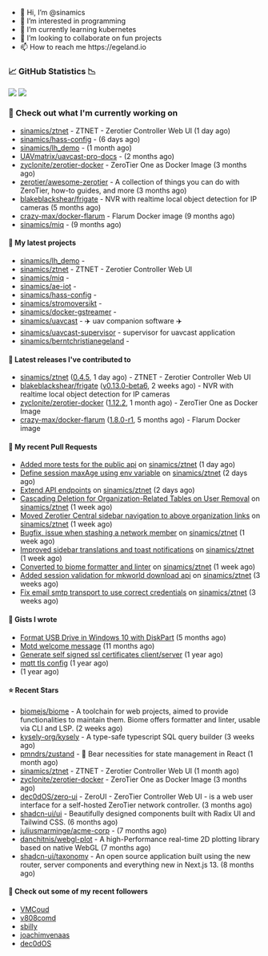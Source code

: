 <p align="center">
  <ul>
    <li>👋 Hi, I’m @sinamics</li>
    <li>👀 I’m interested in programming</li>
    <li>🌱 I’m currently learning kubernetes</li>
    <li>💞️ I’m looking to collaborate on fun projects</li>
    <li>📫 How to reach me https://egeland.io</li>
  </ul>
</p>

### 📈 GitHub Statistics 📉
<img align="center" src="https://githubreadme.egeland.io/?username=sinamics&show_icons=true&theme=ayu-mirage" />
<img align="center" src="https://githubreadme.egeland.io/top-langs/?username=sinamics&theme=ayu-mirage&layout=compact" />

### 👷 Check out what I'm currently working on

- [sinamics/ztnet](https://github.com/sinamics/ztnet) - ZTNET - Zerotier Controller Web UI (1 day ago)
- [sinamics/hass-config](https://github.com/sinamics/hass-config) -  (6 days ago)
- [sinamics/lh_demo](https://github.com/sinamics/lh_demo) -  (1 month ago)
- [UAVmatrix/uavcast-pro-docs](https://github.com/UAVmatrix/uavcast-pro-docs) -  (2 months ago)
- [zyclonite/zerotier-docker](https://github.com/zyclonite/zerotier-docker) - ZeroTier One as Docker Image (3 months ago)
- [zerotier/awesome-zerotier](https://github.com/zerotier/awesome-zerotier) - A collection of things you can do with ZeroTier, how-to guides, and more (3 months ago)
- [blakeblackshear/frigate](https://github.com/blakeblackshear/frigate) - NVR with realtime local object detection for IP cameras (5 months ago)
- [crazy-max/docker-flarum](https://github.com/crazy-max/docker-flarum) - Flarum Docker image (9 months ago)
- [sinamics/miq](https://github.com/sinamics/miq) -  (9 months ago)

#### 🌱 My latest projects

- [sinamics/lh_demo](https://github.com/sinamics/lh_demo) - 
- [sinamics/ztnet](https://github.com/sinamics/ztnet) - ZTNET - Zerotier Controller Web UI
- [sinamics/miq](https://github.com/sinamics/miq) - 
- [sinamics/ae-iot](https://github.com/sinamics/ae-iot) - 
- [sinamics/hass-config](https://github.com/sinamics/hass-config) - 
- [sinamics/stromoversikt](https://github.com/sinamics/stromoversikt) - 
- [sinamics/docker-gstreamer](https://github.com/sinamics/docker-gstreamer) - 
- [sinamics/uavcast](https://github.com/sinamics/uavcast) - ✈️ uav companion software ✈️
- [sinamics/uavcast-supervisor](https://github.com/sinamics/uavcast-supervisor) - supervisor for uavcast application
- [sinamics/berntchristianegeland](https://github.com/sinamics/berntchristianegeland) - 

#### 🔭 Latest releases I've contributed to

- [sinamics/ztnet](https://github.com/sinamics/ztnet) ([0.4.5](https://github.com/sinamics/ztnet/releases/tag/0.4.5), 1 day ago) - ZTNET - Zerotier Controller Web UI
- [blakeblackshear/frigate](https://github.com/blakeblackshear/frigate) ([v0.13.0-beta6](https://github.com/blakeblackshear/frigate/releases/tag/v0.13.0-beta6), 2 weeks ago) - NVR with realtime local object detection for IP cameras
- [zyclonite/zerotier-docker](https://github.com/zyclonite/zerotier-docker) ([1.12.2](https://github.com/zyclonite/zerotier-docker/releases/tag/1.12.2), 1 month ago) - ZeroTier One as Docker Image
- [crazy-max/docker-flarum](https://github.com/crazy-max/docker-flarum) ([1.8.0-r1](https://github.com/crazy-max/docker-flarum/releases/tag/1.8.0-r1), 5 months ago) - Flarum Docker image

#### 🔨 My recent Pull Requests

- [Added more tests for the public api](https://github.com/sinamics/ztnet/pull/232) on [sinamics/ztnet](https://github.com/sinamics/ztnet) (1 day ago)
- [Define session maxAge using env variable](https://github.com/sinamics/ztnet/pull/231) on [sinamics/ztnet](https://github.com/sinamics/ztnet) (2 days ago)
- [Extend API endpoints](https://github.com/sinamics/ztnet/pull/230) on [sinamics/ztnet](https://github.com/sinamics/ztnet) (2 days ago)
- [Cascading Deletion for Organization-Related Tables on User Removal](https://github.com/sinamics/ztnet/pull/228) on [sinamics/ztnet](https://github.com/sinamics/ztnet) (1 week ago)
- [Moved Zerotier Central sidebar navigation to above organization links](https://github.com/sinamics/ztnet/pull/226) on [sinamics/ztnet](https://github.com/sinamics/ztnet) (1 week ago)
- [Bugfix, issue when stashing a network member](https://github.com/sinamics/ztnet/pull/225) on [sinamics/ztnet](https://github.com/sinamics/ztnet) (1 week ago)
- [Improved sidebar translations and toast notifications](https://github.com/sinamics/ztnet/pull/224) on [sinamics/ztnet](https://github.com/sinamics/ztnet) (1 week ago)
- [Converted to biome formatter and linter](https://github.com/sinamics/ztnet/pull/222) on [sinamics/ztnet](https://github.com/sinamics/ztnet) (1 week ago)
- [Added session validation for mkworld download api](https://github.com/sinamics/ztnet/pull/215) on [sinamics/ztnet](https://github.com/sinamics/ztnet) (3 weeks ago)
- [Fix email smtp transport to use correct credentials](https://github.com/sinamics/ztnet/pull/213) on [sinamics/ztnet](https://github.com/sinamics/ztnet) (3 weeks ago)

#### 📓 Gists I wrote

- [Format USB Drive in Windows 10 with DiskPart](https://gist.github.com/8aa001b3dbe040e07917665b6a8f59c4) (5 months ago)
- [Motd welcome message](https://gist.github.com/d1f96f39b797ccb2eba6e8bd539510bc) (11 months ago)
- [Generate self signed ssl certificates client/server](https://gist.github.com/4ecdb293851b7018a715f4186ffa1e79) (1 year ago)
- [mqtt tls config](https://gist.github.com/20d325a3d7d8d9db4c657737f93aac99) (1 year ago)
- [](https://gist.github.com/2dce8bf46e2de3f3fb642bc342d9f5a2) (1 year ago)

#### ⭐ Recent Stars

- [biomejs/biome](https://github.com/biomejs/biome) - A toolchain for web projects, aimed to provide functionalities to maintain them. Biome offers formatter and linter, usable via CLI and LSP. (2 weeks ago)
- [kysely-org/kysely](https://github.com/kysely-org/kysely) - A type-safe typescript SQL query builder (3 weeks ago)
- [pmndrs/zustand](https://github.com/pmndrs/zustand) - 🐻 Bear necessities for state management in React (1 month ago)
- [sinamics/ztnet](https://github.com/sinamics/ztnet) - ZTNET - Zerotier Controller Web UI (1 month ago)
- [zyclonite/zerotier-docker](https://github.com/zyclonite/zerotier-docker) - ZeroTier One as Docker Image (3 months ago)
- [dec0dOS/zero-ui](https://github.com/dec0dOS/zero-ui) - ZeroUI - ZeroTier Controller Web UI - is a web user interface for a self-hosted ZeroTier network controller. (3 months ago)
- [shadcn-ui/ui](https://github.com/shadcn-ui/ui) - Beautifully designed components built with Radix UI and Tailwind CSS. (6 months ago)
- [juliusmarminge/acme-corp](https://github.com/juliusmarminge/acme-corp) -  (7 months ago)
- [danchitnis/webgl-plot](https://github.com/danchitnis/webgl-plot) - A high-Performance real-time 2D plotting library based on native WebGL (7 months ago)
- [shadcn-ui/taxonomy](https://github.com/shadcn-ui/taxonomy) - An open source application built using the new router, server components and everything new in Next.js 13. (8 months ago)

#### 👯 Check out some of my recent followers

- [VMCoud](https://github.com/VMCoud)
- [v808comd](https://github.com/v808comd)
- [sbilly](https://github.com/sbilly)
- [joachimvenaas](https://github.com/joachimvenaas)
- [dec0dOS](https://github.com/dec0dOS)
